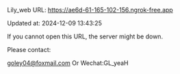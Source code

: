 Lily_web URL: https://ae6d-61-165-102-156.ngrok-free.app

Updated at: 2024-12-09 13:43:25

If you cannot open this URL, the server might be down.

Please contact: 

goley04@foxmail.com Or Wechat:GL_yeaH